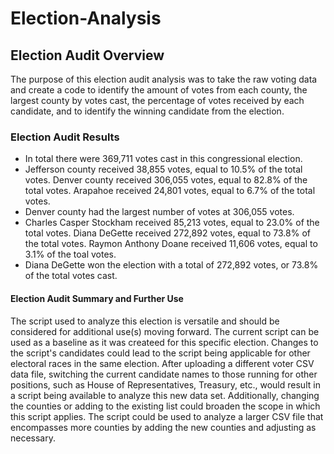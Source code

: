 # Election-Analysis
## Election Audit Overview
The purpose of this election audit analysis was to take the raw voting data and create a code to identify the amount of votes from each county, the largest county by votes cast, the percentage of votes received by each candidate, and to identify the winning candidate from the election.
### Election Audit Results
- In total there were 369,711 votes cast in this congressional election.
- Jefferson county received 38,855 votes, equal to 10.5% of the total votes. Denver county received 306,055 votes, equal to 82.8% of the total votes. Arapahoe received 24,801 votes, equal to 6.7% of the total votes.
- Denver county had the largest number of votes at 306,055 votes.
- Charles Casper Stockham received 85,213 votes, equal to 23.0% of the total votes. Diana DeGette received 272,892 votes, equal to 73.8% of the total votes. Raymon Anthony Doane received 11,606 votes, equal to 3.1% of the toal votes.
- Diana DeGette won the election with a total of 272,892 votes, or 73.8% of the total votes cast.
#### Election Audit Summary and Further Use
The script used to analyze this election is versatile and should be considered for additional use(s) moving forward. The current script can be used as a baseline as it was createed for this specific election. Changes to the script's candidates could lead to the script being applicable for other electoral races in the same election. After uploading a different voter CSV data file, switching the current candidate names to those running for other positions, such as House of Representatives, Treasury, etc., would result in a script being available to analyze this new data set. Additionally, changing the counties or adding to the existing list could broaden the scope in which this script applies. The script could be used to analyze a larger CSV file that encompasses more counties by adding the new counties and adjusting as necessary. 
